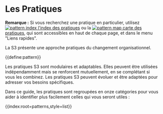 # Les Pratiques

<only presets="jekyll">
<div class="homepage-box hp-box-green">
<p><strong>Remarque :</strong> Si vous recherchez une pratique en particulier, utilisez  <a href="pattern-index.html" ><img src="/icons/list-ul.svg" class="icon" alt="pattern index"/>&nbsp;l'index des pratiques</a> ou la <a href="map.html" ><img src="/icons/map.svg" class="icon" alt="pattern map" />&nbsp;carte des pratiques</a>, qui sont accessibles en haut de chaque page, et dans le menu "Liens rapides".</p>
</div>
</only>

La S3 présente une approche pratiques du changement organisationnel.

{{define:pattern}}

Les pratiques S3 sont modulaires et adaptables. Elles peuvent être utilisées indépendamment mais se renforcent mutuellement, en se complétant si vous les combinez. Les pratiques S3 peuvent évoluer et être adaptées pour adresser vos besoins spécifiques.

Dans ce guide, les pratiques sont regroupées en onze catégories pour vous aider à identifier plus facilement celles qui vous seront utiles :

{{index:root=patterns,style=list}}
